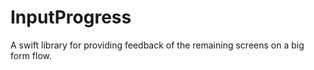 # InputProgress
A swift library for providing feedback of the remaining screens on a big form flow.
